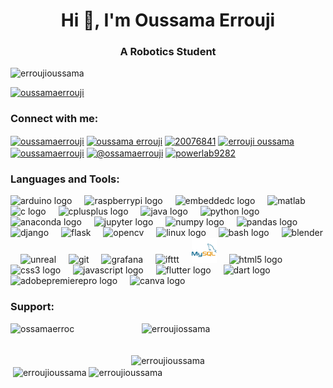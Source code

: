 <h1 align="center">Hi 👋, I'm Oussama Errouji</h1>
<h3 align="center">A Robotics Student</h3>
<p align="left"> <img src="https://komarev.com/ghpvc/?username=erroujioussama&label=Profile%20views&color=0e75b6&style=flat" alt="erroujioussama" /> </p>
<p align="left"> <a href="https://twitter.com/oussamaerrouji" target="blank"><img src="https://img.shields.io/twitter/follow/oussamaerrouji?logo=twitter&style=for-the-badge" alt="oussamaerrouji" /></a> </p>
<h3 align="left">Connect with me:</h3>
<p align="left">
<a href="https://twitter.com/oussamaerrouji" target="blank"><img align="center" src="https://raw.githubusercontent.com/rahuldkjain/github-profile-readme-generator/master/src/images/icons/Social/twitter.svg" alt="oussamaerrouji" height="30" width="40" /></a>
<a href="https://www.linkedin.com/in/oussama-errouji-b1934b24a/" target="blank"><img align="center" src="https://raw.githubusercontent.com/rahuldkjain/github-profile-readme-generator/master/src/images/icons/Social/linked-in-alt.svg" alt="oussama errouji" height="30" width="40" /></a>
<a href="https://stackoverflow.com/users/20076841" target="blank"><img align="center" src="https://raw.githubusercontent.com/rahuldkjain/github-profile-readme-generator/master/src/images/icons/Social/stack-overflow.svg" alt="20076841" height="30" width="40" /></a>
<a href="https://web.facebook.com/skfrv.ygff" target="blank"><img align="center" src="https://raw.githubusercontent.com/rahuldkjain/github-profile-readme-generator/master/src/images/icons/Social/facebook.svg" alt="errouji oussama" height="30" width="40" /></a>
<a href="https://instagram.com/oussamaerrouji" target="blank"><img align="center" src="https://raw.githubusercontent.com/rahuldkjain/github-profile-readme-generator/master/src/images/icons/Social/instagram.svg" alt="oussamaerrouji" height="30" width="40" /></a>
<a href="https://medium.com/@ossamaerrouji" target="blank"><img align="center" src="https://raw.githubusercontent.com/rahuldkjain/github-profile-readme-generator/master/src/images/icons/Social/medium.svg" alt="@ossamaerrouji" height="30" width="40" /></a>
<a href="https://www.youtube.com/@powerlab9282" target="blank"><img align="center" src="https://raw.githubusercontent.com/rahuldkjain/github-profile-readme-generator/master/src/images/icons/Social/youtube.svg" alt="powerlab9282" height="30" width="40" /></a>
</p>

<h3 align="left">Languages and Tools:</h3>
 <p align="left">

<img src="https://cdn.jsdelivr.net/gh/devicons/devicon/icons/arduino/arduino-original.svg" height="40" alt="arduino logo"  />
<img width="12" />

<img src="https://cdn.jsdelivr.net/gh/devicons/devicon/icons/raspberrypi/raspberrypi-original.svg" height="40" alt="raspberrypi logo"  />
<img width="12" />

<img src="https://cdn.jsdelivr.net/gh/devicons/devicon/icons/embeddedc/embeddedc-original.svg" height="40" alt="embeddedc logo"  />
<img width="12" />

<img src="https://upload.wikimedia.org/wikipedia/commons/2/21/Matlab_Logo.png" alt="matlab" width="40" height="40"/>
<img width="12" />
 
<img src="https://cdn.jsdelivr.net/gh/devicons/devicon/icons/c/c-original.svg" height="40" alt="c logo"  />
<img width="12" />

<img src="https://cdn.jsdelivr.net/gh/devicons/devicon/icons/cplusplus/cplusplus-original.svg" height="40" alt="cplusplus logo"  />
<img width="12" />

<img src="https://cdn.jsdelivr.net/gh/devicons/devicon/icons/java/java-original.svg" height="40" alt="java logo"/>
<img width="12" />

<img src="https://cdn.jsdelivr.net/gh/devicons/devicon/icons/python/python-original.svg" height="40" alt="python logo"  />
<img width="12" />

<img src="https://cdn.jsdelivr.net/gh/devicons/devicon/icons/anaconda/anaconda-original.svg" height="40" alt="anaconda logo"  />
<img width="12" />

<img src="https://cdn.jsdelivr.net/gh/devicons/devicon/icons/jupyter/jupyter-original.svg" height="40" alt="jupyter logo"/>
<img width="12" />

<img src="https://cdn.jsdelivr.net/gh/devicons/devicon/icons/numpy/numpy-original.svg" height="40" alt="numpy logo"  />
<img width="12" />

<img src="https://cdn.jsdelivr.net/gh/devicons/devicon/icons/pandas/pandas-original.svg" height="40" alt="pandas logo"  />
<img width="12" />

<img src="https://cdn.worldvectorlogo.com/logos/django.svg" alt="django" width="40" height="40"/>
<img width="12" />

<img src="https://www.vectorlogo.zone/logos/pocoo_flask/pocoo_flask-icon.svg" alt="flask" width="40" height="40"/>
<img width="12" />

<img src="https://www.vectorlogo.zone/logos/opencv/opencv-icon.svg" alt="opencv" width="40" height="40"/>
<img width="12" />

<img src="https://cdn.jsdelivr.net/gh/devicons/devicon/icons/linux/linux-original.svg" height="40" alt="linux logo"  />
<img width="12" />

<img src="https://cdn.jsdelivr.net/gh/devicons/devicon/icons/bash/bash-original.svg" height="40" alt="bash logo"  />
<img width="12" />
   
<img src="https://download.blender.org/branding/community/blender_community_badge_white.svg" alt="blender" width="40" height="40"/>
<img width="12" />

<img src="https://raw.githubusercontent.com/kenangundogan/fontisto/036b7eca71aab1bef8e6a0518f7329f13ed62f6b/icons/svg/brand/unreal-engine.svg" alt="unreal" width="40" height="40"/>
<img width="12" />

<img src="https://www.vectorlogo.zone/logos/git-scm/git-scm-icon.svg" alt="git" width="40" height="40"/>
<img width="12" />

<img src="https://www.vectorlogo.zone/logos/grafana/grafana-icon.svg" alt="grafana" width="40" height="40"/> 
<img width="12" />

<img src="https://www.vectorlogo.zone/logos/ifttt/ifttt-ar21.svg" alt="ifttt" width="40" height="40"/>
<img width="12" />

<img src="https://raw.githubusercontent.com/devicons/devicon/master/icons/mysql/mysql-original-wordmark.svg" alt="mysql" width="40" height="40"/>
<img width="12" /> 

<img src="https://cdn.jsdelivr.net/gh/devicons/devicon/icons/html5/html5-original.svg" height="40" alt="html5 logo"  />
<img width="12" />

<img src="https://cdn.jsdelivr.net/gh/devicons/devicon/icons/css3/css3-original.svg" height="40" alt="css3 logo"  />
<img width="12" />

<img src="https://cdn.jsdelivr.net/gh/devicons/devicon/icons/javascript/javascript-original.svg" height="40" alt="javascript logo"  />
<img width="12" />

<img src="https://cdn.jsdelivr.net/gh/devicons/devicon/icons/flutter/flutter-original.svg" height="40" alt="flutter logo"  />
<img width="12" />

<img src="https://cdn.jsdelivr.net/gh/devicons/devicon/icons/dart/dart-original.svg" height="40" alt="dart logo"  />
<img width="12" />

<img src="https://cdn.simpleicons.org/adobepremierepro/9999FF" height="40" alt="adobepremierepro logo"  />
<img width="12" />

<img src="https://cdn.jsdelivr.net/gh/devicons/devicon/icons/canva/canva-original.svg" height="40" alt="canva logo"  />
<img width="12" />

</p>

<h3 align="left">Support:</h3>
<p><a href="https://www.buymeacoffee.com/ossamaerroc"> <img align="left" src="https://cdn.buymeacoffee.com/buttons/v2/default-yellow.png" height="50" width="210" alt="ossamaerroc" /></a><a href="https://ko-fi.com/erroujiossama"> <img align="left" src="https://cdn.ko-fi.com/cdn/kofi3.png?v=3" height="50" width="210" alt="erroujiossama" /></a></p><br><br>


<p align="center">
 <div align="center"><img align="center" src="https://github-readme-stats.vercel.app/api/top-langs?username=erroujioussama&show_icons=true&locale=en&layout=compact" alt="erroujioussama" />  </div>
 &nbsp;<img align="center" src="https://github-readme-stats.vercel.app/api?username=erroujioussama&show_icons=true&locale=en" alt="erroujioussama" />
<img align="center" src="https://github-readme-streak-stats.herokuapp.com/?user=erroujioussama&" alt="erroujioussama" />
</p>


